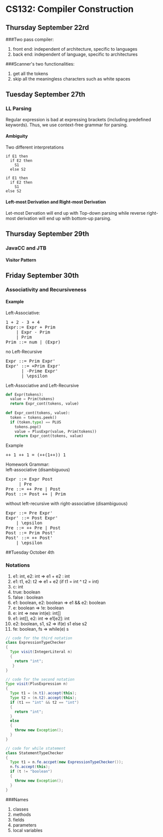 # CS132: Compiler Construction

## Thursday September 22rd
###Two pass compiler:
1. front end: independent of architecture, specific to languages
2. back end: independent of language, specific to architectures

###Scanner's two functionalities:
1. get all the tokens
2. skip all the meaningless characters such as white spaces

## Tuesday September 27th
### LL Parsing
Regular expression is bad at expressing brackets (including predefined keywords). Thus, we use context-free grammar for parsing.
#### Ambiguity
Two different interpretations
```
if E1 then
  if E2 then
    S1
  else S2
```
```
if E1 then
  if E2 then
    S1
else S2
```
#### Left-most Derivation and Right-most Derivation
Let-most Dervation will end up with Top-down parsing while reverse right-most derivation will end up with bottom-up parsing.
## Thursday September 29th
### JavaCC and JTB
#### Visitor Pattern
## Friday September 30th
### Associativity and Recursiveness
#### Example
Left-Associative:
<pre>
1 + 2 - 3 + 4  
Expr::= Expr + Prim
    | Expr - Prim
    | Prim
Prim ::= num | (Expr)
</pre>
no Left-Recursive
<pre>
Expr ::= Prim Expr'
Expr' ::= +Prim Expr'
      | -Prime Expr'
      | \epsilon
</pre>
Left-Associative and Left-Recursive
``` python
def Expr(tokens):
  value = Prim(tokens)
  return Expr_cont(tokens, value)
  
def Expr_cont(tokens, value):
  token = tokens.peek()
  if (token.type) == PLUS
    tokens.pop()
    value = PlusExpr(value, Prim(tokens))
    return Expr_cont(tokens, value)
```
Example
<pre>
++ 1 ++ 1 = (++(1++)) 1
</pre>
Homework Grammar:  
left-associative (disambiguous)
<pre>
Expr ::= Expr Post
     | Pre
Pre ::= ++ Pre | Post
Post ::= Post ++ | Prim
</pre>
without left-recursive with right-associative (disambiguous)
<pre>
Expr ::= Pre Expr'
Expr' ::= Post Expr'
    | \epsilon
Pre ::= ++ Pre | Post
Post ::= Prim Post'
Post' ::= ++ Post'
    | \epsilon
</pre>
##Tuesday October 4th
### Notations
1. e1: int, e2: int => e1 + e2 : int
2. e1: t1, e2: t2 => e1 + e2 (if t1 = int ^ t2 = int)
3. c: int 
4. true: boolean
5. false : boolean
6. e1: boolean, e2: boolean => e1 && e2: boolean
7. e: boolean => !e: boolean
8. e: int => new int(e): int[]
9. e1: int[], e2: int => e1[e2]: int
10. e2: boolean, s1, s2 => if(e) s1 else s2
11. fe: boolean, fs => while(e) s
``` java
// code for the third notation
class ExpressionTypeChecker
{
  Type visit(IntegerLiteral n)
  {
    return "int";
   }
}

// code for the second notation
Type visit(PlusExpression n)
{
  Type t1 = (n.t1).accept(this);
  Type t2 = (n.t2).accept(this);
  if (t1 == "int" && t2 == "int")
  {
    return "int";
  }
  else
  {
    throw new Exception();
  }
}

// code for while statement
class StatementTypeChecker
{
  Type t1 = n.fe.accpet(new ExpressionTypeChecker());
  n.fs.accept(this);
  if (t != "boolean")
  {
    throw new Exception();
  }
}
```
###Names
1. classes
2. methods
3. fields
4. parameters
5. local variables
